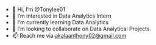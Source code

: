 - 👋 Hi, I’m @Tonylee01
- 👀 I’m interested in Data Analytics Intern
- 🌱 I’m currently learning Data Analytics
- 💞️ I’m looking to collaborate on Data Analytical Projects
- 📫 Reach me via akalaanthony02@gmail.com

<!---
Tonylee01/Tonylee01 is a ✨ special ✨ repository because its `README.md` (this file) appears on your GitHub profile.
You can click the Preview link to take a look at your changes.
--->
